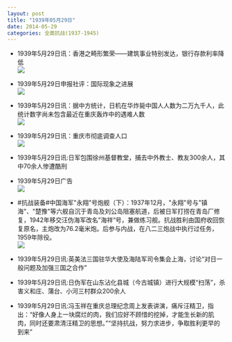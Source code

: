 ```yaml
---
layout: post
title: "1939年05月29日"
date: 2014-05-29
categories: 全面抗战(1937-1945)
---
```


<meta name="referrer" content="no-referrer" />

- 1939年5月29日讯：香港之畸形繁荣——建筑事业特别发达，银行存款利率降低 <br/><img src="https://ww3.sinaimg.cn/large/aca367d8jw1egvhsgzor9j20do0bl0vy.jpg" />

- 1939年5月29日申报社评：国际现象之进展 <br/><img src="https://ww1.sinaimg.cn/large/aca367d8jw1egvg1xtz43j20o60x2dz8.jpg" />

- 1939年5月29日讯：据中方统计，日机在华炸毙中国人人数为二万九千人，此统计数字尚未包含最近在重庆轰炸中的遇难人数 <br/><img src="https://ww1.sinaimg.cn/large/aca367d8jw1egvebtveg3j20540blt9n.jpg" />

- 1939年5月29日讯：重庆市彻底调查人口 <br/><img src="https://ww1.sinaimg.cn/large/aca367d8jw1egv5o6vxxzj20bn05p3zp.jpg" />

- 1939年5月29日讯:日军包围徐州基督教堂，捕去中外教士、教友300余人，其中70余人惨遭酷刑 

- 1939年5月29日广告 <br/><img src="https://ww4.sinaimg.cn/large/aca367d8jw1eguypxa5xxj20p80h97at.jpg" />

- #抗战装备#中国海军"永翔"号炮舰（下）：1937年12月，"永翔"号与"镇海"、"楚豫"等六舰自沉于青岛及刘公岛阻塞航道，后被日军打捞在青岛厂修复，1942年移交汪伪海军改名”海祥“号，兼做练习舰。抗战胜利由国府收回恢复原名，主炮改为76.2毫米炮。后参与内战，在八二三炮战中执行过任务，1959年除役。 <br/><img src="https://ww4.sinaimg.cn/large/aca367d8jw1egux075fn1j20b404c74h.jpg" />

- 1939年5月29日讯:英美法三国驻华大使及海陆军司令集会上海，讨论“对日一般问题及加强三国之合作” 

- 1939年5月29日讯:日伪军在山东沾化县城（今古城镇）进行大规模“扫荡”，杀害义和庄、蒲台、小河三村群众200余人 

- 1939年5月29日讯:冯玉祥在重庆总理纪念周上发表讲演，痛斥汪精卫，指出：“好像人身上一块腐烂的肉，我们应好不顾惜的挖掉，才能生长新的肌肉，同时还要肃清汪精卫的思想。”“坚持抗战，努力求进步，争取胜利更早的到来” 

